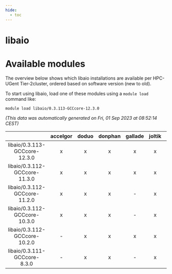 ```yaml
---
hide:
  - toc
---
```


libaio
======

# Available modules


The overview below shows which libaio installations are available per HPC-UGent Tier-2cluster, ordered based on software version (new to old).

To start using libaio, load one of these modules using a `module load` command like:

```shell
module load libaio/0.3.113-GCCcore-12.3.0
```

*(This data was automatically generated on Fri, 01 Sep 2023 at 08:52:14 CEST)*  

| |accelgor|doduo|donphan|gallade|joltik|skitty|swalot|victini|
| :---: | :---: | :---: | :---: | :---: | :---: | :---: | :---: | :---: |
|libaio/0.3.113-GCCcore-12.3.0|x|x|x|x|x|x|x|x|
|libaio/0.3.112-GCCcore-11.3.0|x|x|x|x|x|x|x|x|
|libaio/0.3.112-GCCcore-11.2.0|x|x|x|-|x|x|x|x|
|libaio/0.3.112-GCCcore-10.3.0|x|x|x|-|x|x|x|x|
|libaio/0.3.112-GCCcore-10.2.0|-|x|x|x|x|x|x|x|
|libaio/0.3.111-GCCcore-8.3.0|-|x|x|-|x|x|x|x|
